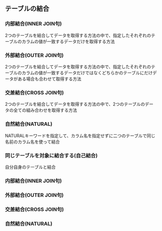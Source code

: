 ## テーブルの結合

### 内部結合(INNER JOIN句)

2つのテーブルを結合してデータを取得する方法の中で、指定したそれぞれのテーブルのカラムの値が一致するデータだけを取得する方法

### 外部結合(OUTER JOIN句)

2つのテーブルを結合してデータを取得する方法の中で、指定したそれぞれのテーブルのカラムの値が一致するデータだけではなくどちらかのテーブルにだけデータがある場合も合わせて取得する方法

### 交差結合(CROSS JOIN句)

2つのテーブルを結合してデータを取得する方法の中で、2つのテーブルのデータの全ての組み合わせを取得する方法

### 自然結合(NATURAL)

NATURALキーワードを指定して、カラム名を指定せずに二つのテーブルで同じ名前のカラム名を使って結合

### 同じテーブルを対象に結合する(自己結合)

自分自身のテーブルと結合


### 内部結合(INNER JOIN句)



### 外部結合(OUTER JOIN句)



### 交差結合(CROSS JOIN句)



### 自然結合(NATURAL)
